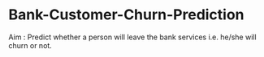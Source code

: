 # Bank-Customer-Churn-Prediction

Aim : Predict whether a person will leave the bank services i.e. he/she will churn or not.
